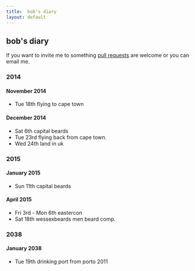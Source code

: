 ```yaml
---
title:  bob's diary
layout: default
---
```

## bob's diary ##

If you want to invite me to something [pull requests](https://github.com/rjw1/randomness.org.uk/blob/master/diary/index.md)
are welcome or you can email me.

### 2014 ###

#### November 2014 ####

* Tue 18th flying to cape town

#### December 2014 ####

* Sat 6th capital beards
* Tue 23rd flying back from cape town.
* Wed 24th land in uk

### 2015 ###

#### January 2015 ####

* Sun 11th capital beards

#### April 2015 ####

* Fri 3rd - Mon 6th eastercon 
* Sat 18th wessexbeards men beard comp.

### 2038 ###

#### January 2038 ####

* Tue 19th drinking port from porto 2011

